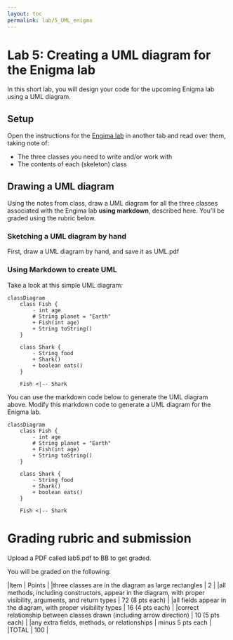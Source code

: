 ```yaml
---
layout: toc
permalink: lab/5_UML_enigma
---
```

# Lab 5: Creating a UML diagram for the Enigma lab

In this short lab, you will design your code for the upcoming Enigma lab using a UML diagram.

## Setup

Open the instructions for the [Engima lab](lab/6_enigma) in another tab and read over them, taking note of:

* The three classes you need to write and/or work with
* The contents of each (skeleton) class

## Drawing a UML diagram

Using the notes from class, draw a UML diagram for all the three classes associated with the Engima lab **using markdown**, described here. You'll be graded using the rubric below.

### Sketching a UML diagram by hand

First, draw a UML diagram by hand, and save it as UML.pdf

### Using Markdown to create UML

Take a look at this simple UML diagram:

```mermaid
classDiagram
    class Fish {
        - int age
        # String planet = "Earth"
        + Fish(int age)
        + String toString()
    }

    class Shark {
        - String food
        + Shark()
        + boolean eats()
    }

    Fish <|-- Shark

```

You can use the markdown code below to generate the UML diagram above. Modify this markdown code to generate a UML diagram for the Enigma lab.

```
classDiagram
    class Fish {
        - int age
        # String planet = "Earth"
        + Fish(int age)
        + String toString()
    }

    class Shark {
        - String food
        + Shark()
        + boolean eats()
    }

    Fish <|-- Shark

```

# Grading rubric and submission

Upload a PDF called lab5.pdf to BB to get graded.

You will be graded on the following:

|Item | Points |
|three classes are in the diagram as large rectangles | 2 |
|all methods, including constructors, appear in the diagram, with proper visibility, arguments, and return types | 72 (8 pts each) |
|all fields appear in the diagram, with proper visibility types | 16 (4 pts each) |
|correct relationship between classes drawn (including arrow direction) | 10 (5 pts each) |
|any extra fields, methods, or relationships | minus 5 pts each |
|TOTAL | 100 |

